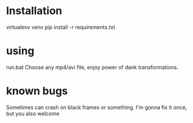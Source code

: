 # Installation

virtualenv venv
pip install -r requirements.txt

# using

run.bat
Choose any mp4/avi file, enjoy power of dank transformations. 

# known bugs

Sometimes can crash on black frames or something. I'm gonna fix it once, but you also welcome
